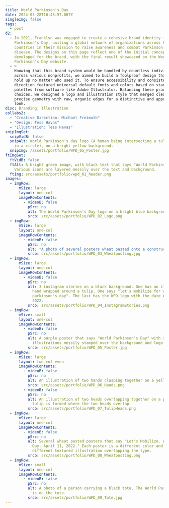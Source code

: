 ```yaml
---
title: World Parkinson's Day
date: 2024-03-28T16:45:57.067Z
singleImg: false
tags:
  - post
d2:
  - In 2021, Franklyn was engaged to create a cohesive brand identity for World
    Parkinson’s Day, uniting a global network of organizations across 80
    countries in their mission to raise awareness and combat Parkinson’s
    disease. The designs on this page reflect one of the initial concepts I
    developed for the brand, with the final result showcased on the World
    Parkinson’s Day website.
  - >
    Knowing that this brand system would be handled by countless individuals
    across various nonprofits, we aimed to build a foolproof design that could
    hold up no matter who used it. To ensure accessibility and consistency, this
    direction featured universal default fonts and colors based on standard
    palettes from software like Adobe Illustrator. Balancing these practical
    choices, we designed a logo and illustration style that merged clean,
    precise geometry with raw, organic edges for a distinctive and approachable
    look.
disc: Branding, Illustration
collabs2:
  - "Creative Direction: Michael Freimuth"
  - "Design: Tess Havas"
  - "Illustration: Tess Havas"
snipImgSet:
  snipVidB: false
  snipAlt: World Parkinson's day logo (A human being intersecting a tulip confined
    in a circle), on a bright yellow background.
  snipImg: /assets/portfolio/WPD_05_Poster.jpg
ftImgSet:
  ftVidB: false
  ftAlt: A bright green image, with black text that says "World Parkinson's Day".
    Various icons are layered messily over the text and background.
  ftImg: src/assets/portfolio/wpd_01_header.png
images:
  - imgRow:
      mSize: large
      layout: one-col
      imageRowContents:
        - videoB: false
          pSrc: no
          alt: The World Parkinson's Day logo on a bright blue background.
          srcb: src/assets/portfolio/WPD_02_Logo.png
  - imgRow:
      mSize: large
      layout: one-col
      imageRowContents:
        - videoB: false
          pSrc: no
          alt: "A photo of several posters wheat pasted onto a construction site. "
          srcb: src/assets/portfolio/WPD_03_Wheatposting.jpg
  - imgRow:
      mSize: large
      layout: one-col
      imageRowContents:
        - videoB: false
          pSrc: no
          alt: 3 instagram stories on a black background. One has an illustration of a
            hand wrapped around a tulip. One says "let's mobilize for world
            parkinson's day". The last has the WPD logo with the date April 11,
            2022.
          srcb: src/assets/portfolio/WPD_04_InstagramStories.png
  - imgRow:
      mSize: small
      layout: one-col
      imageRowContents:
        - videoB: false
          pSrc: no
          alt: A purple poster that says "World Parkinson's Day" with several
            illustrations messily stamped over the background and logo.
          srcb: src/assets/portfolio/WPD_05_Poster.jpg
  - imgRow:
      mSize: large
      layout: two-col-even
      imageRowContents:
        - videoB: false
          pSrc: no
          alt: An illustration of two hands clasping together on a yellow background.
          srcb: src/assets/portfolio/WPD_06_Hands.png
        - videoB: false
          pSrc: no
          alt: An illustration of two heads overlapping together on a purple background. A
            tulip is formed where the two heads overlap.
          srcb: src/assets/portfolio/WPD_07_TulipHeads.png
  - imgRow:
      mSize: large
      layout: one-col
      imageRowContents:
        - videoB: false
          pSrc: no
          alt: Several wheat pasted posters that say "Let's Mobilize. World Parkinson's
            Day. April 11, 2022." Each poster is a different color and has a
            different textured illustration overlapping the type.
          srcb: src/assets/portfolio/WPD_08_Wheatposting.png
  - imgRow:
      mSize: small
      layout: one-col
      imageRowContents:
        - videoB: false
          pSrc: no
          alt: A photo of a person carrying a black tote. The World Parkinson's Day logo
            is on the tote.
          srcb: src/assets/portfolio/WPD_09_Tote.jpg
---
```

